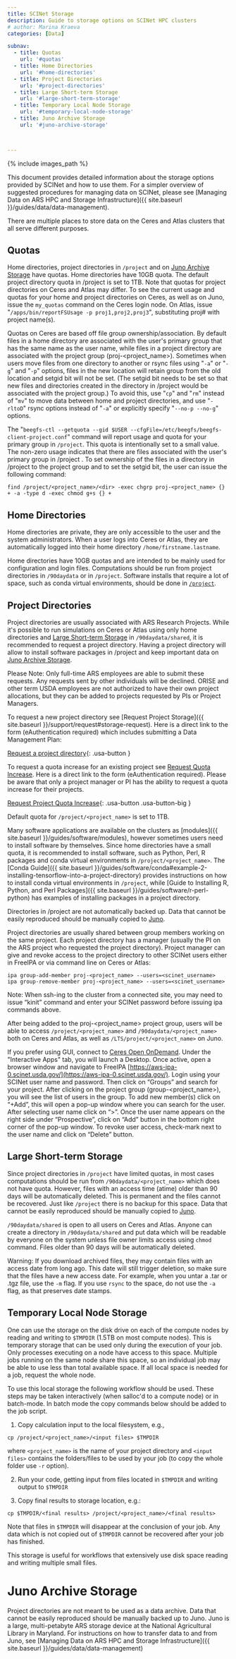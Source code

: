 ```yaml
---
title: SCINet Storage
description: Guide to storage options on SCINet HPC clusters
# author: Marina Kraeva
categories: [Data]

subnav:
  - title: Quotas
    url: '#quotas'
  - title: Home Directories
    url: '#home-directories'
  - title: Project Directories
    url: '#project-directories'
  - title: Large Short-term Storage
    url: '#large-short-term-storage'
  - title: Temporary Local Node Storage
    url: '#temporary-local-node-storage'
  - title: Juno Archive Storage
    url: '#juno-archive-storage'



---
```


{% include images_path %}






This document provides detailed information about the storage options provided by SCINet and how to use them.  For a simpler overview of suggested procedures for managing data on SCINet, please see [Managing Data on ARS HPC and Storage Infrastructure]({{ site.baseurl }}/guides/data/data-management).


There are multiple places to store data on the Ceres and Atlas clusters that all serve different purposes. 

<!--excerpt-->

## Quotas

Home directories, project directories in `/project` and on [Juno Archive Storage](#juno-archive-storage) have quotas. Home directories have 10GB quota. The default project directory quota in /project is set to 1TB. Note that quotas for project directories on Ceres and Atlas may differ.
To see the current usage and quotas for your home and project directories on Ceres, as well as on Juno, issue the `my_quotas` command on the Ceres login node. On Atlas, issue "`/apps/bin/reportFSUsage -p proj1,proj2,proj3`", substituting proj# with project name(s).

Quotas on Ceres are based off file group ownership/association. By default files in a home directory are associated with the user's
primary group that has the same name as the user name, while files in a project directory are associated with the project
group (proj-<project_name>). Sometimes when users move files from one directory to another or rsync files using "`-a`" or "`-g`" and "`-p`" 
options, files in the new location will retain group from the old location and setgid bit will not be set. (The setgid bit needs to be set so that new files and directories created in the directory in /project would be associated with the project group.) To avoid this, use "`cp`" and "`rm`" instead of "`mv`" 
to move data between home and project directories, and use "`-rltoD`" rsync options instead  of "`-a`" or explicitly specify "`--no-p --no-g`" options. 

The "`beegfs-ctl --getquota --gid $USER --cfgFile=/etc/beegfs/beegfs-client-project.conf`" command will report usage and quota for your primary group in `/project`. This quota is 
intentionally set to a small value. The non-zero usage indicates that there are files associated with the user's primary group
in /project . To set ownership of the files in a directory in /project to the project group and to set the setgid bit, the user can issue the following command:
```
find /project/<project_name>/<dir> -exec chgrp proj-<project_name> {} + -a -type d -exec chmod g+s {} + 
```

## Home Directories

Home directories are private, they are only accessible to the user and the system administrators. When a user logs 
into Ceres or Atlas, they are automatically logged into their home directory `/home/firstname.lastname`. 

Home directories have 10GB quotas and are intended to be mainly used for configuration and login files. Computations 
should be run from project directories in `/90daydata` or in `/project`. Software installs that require a lot of space, 
such as conda virtual environments, should be done in [`/project`](#project-directories).

## Project Directories

Project directories are usually associated with ARS Research Projects. While it's possible to run simulations on Ceres or Atlas using only home directories and [Large Short-term Storage](#large-short-term-storage) in `/90daydata/shared`, it is recommended to request a project directory. Having a project directory will allow to install software packages in /project and keep important data on [Juno Archive Storage](#juno-archive-storage).

Please Note: Only full-time ARS employees are able to submit these requests. Any requests sent by other individuals will be declined. ORISE and other term USDA employees are not authorized to have their own project allocations, but they can be added to projects requested by PIs or Project Managers.

To request a new project directory see [Request Project Storage]({{ site.baseurl }}/support/request#storage-request). Here is a direct link to the form (eAuthentication required) which includes submitting a Data Management Plan:

[Request a project directory](https://forms.office.com/g/wD9rYarVyn){: .usa-button }

To request a quota increase for an existing project see [Request Quota Increase](https://scinet.usda.gov/support/request#to-request-a-quota-increase-for-an-existing-scinet-project-allocation). Here is a direct link to the form (eAuthentication required). Please be aware that only a project manager or PI has the ability to request a quota increase for their projects. 

[Request Project Quota Increase](https://forms.office.com/g/ntnKBzJiKx){: .usa-button .usa-button-big }

Default quota for `/project/<project_name>` is set to 1TB. 


Many software applications are available on the clusters as [modules]({{ site.baseurl }}/guides/software/modules), however sometimes 
users need to install software by themselves. Since home directories have a small quota, it is recommended to install software, 
such as Python, Perl, R packages and conda virtual environments in `/project/<project_name>`. 
The [Conda Guide]({{ site.baseurl }}/guides/software/conda#example-2-installing-tensorflow-into-a-project-directory) provides instructions 
on how to install conda virtual environments in `/project`, while 
[Guide to Installing R, Python, and Perl Packages]({{ site.baseurl }}/guides/software/r-perl-python) has examples of
installing packages in a project directory.

Directories in /project are not automatically backed up. Data that cannot be easily reproduced should be manually copied to [Juno](#juno-archive-storage).

Project directories are usually shared between group members working on the same project. Each project directory has a manager (usually the PI on the ARS project who requested the project directory). Project manager can give and revoke access to the project directory to other SCINet users either in FreeIPA or via command line on Ceres or Atlas:

```
ipa group-add-member proj-<project_name> --users=<scinet_username>
ipa group-remove-member proj-<project_name> --users=<scinet_username>
```

Note: When ssh-ing to the cluster from a connected site, you may need to issue “kinit” command and enter your SCINet password before issuing ipa commands above.
 
After being added to the proj-<project_name> project group, users will be able to access `/project/<project_name>` and `/90daydata/<project_name>` both on Ceres and Atlas, as well as `/LTS/project/<project_name>` on Juno.
 
If you prefer using GUI, connect to [Ceres Open OnDemand](http://ceres-ood.scinet.usda.gov/). Under the "Interactive Apps" tab, you will launch a Desktop. Once active, open a browser window and navigate to FreeIPA [https://aws-ipa-0.scinet.usda.gov/](https://aws-ipa-0.scinet.usda.gov/). Login using your SCINet user name and password. Then click on “Groups” and search for your project. After clicking on the project group (group-<project_name>), you will see the list of users in the group. To add new member(s) click on “+Add”, this will open a pop-up window where you can search for the user. After selecting user name click on “>”. Once the user name appears on the right side under “Prospective”, click on “Add” button in the bottom right corner of the pop-up window. To revoke user access, check-mark next to the user name and click on “Delete” button.


## Large Short-term Storage

Since project directories in `/project` have limited quotas, in most cases computations should be run from `/90daydata/<project_name>` which does 
not have quota. However, files with an access time (atime) older than 90 days will be automatically deleted. This is permanent and the files cannot 
be recovered. Just like `/project` there is no backup for this space. Data that cannot be easily reproduced should be manually copied to [Juno](#juno-archive-storage).

`/90daydata/shared` is open to all users on Ceres and Atlas. Anyone can create a directory in `/90daydata/shared` and put data which will be readable 
by everyone on the system unless file owner limits access using `chmod` command. Files older than 90 days will be automatically deleted.

Warning: If you download archived files, they may contain files with an access date from long ago. This date will still trigger deletion, 
so make sure that the files have a new access date. For example, when you untar a .tar or .tgz file, use the `-m` flag. If you use `rsync` to 
the space, do not use the `-a` flag, as that preserves date stamps.

## Temporary Local Node Storage

One can use the storage on the disk drive on each of the compute nodes by reading and writing to `$TMPDIR` (1.5TB on most compute nodes).  This is temporary storage that can 
be used only during the execution of your job. Only processes executing on a node have access to this space.  Multiple jobs running on the 
same node share this space, so an individual job may be able to use less than total available space. If all local space is needed for a job, 
request the whole node.

To use this local storage the following workflow should be used.  These steps may be taken interactively (when salloc'd to a compute node) 
or in batch-mode. In batch mode the copy commands below should be added to the job script.

1.	Copy calculation input to the local filesystem, e.g., 
```
cp /project/<project_name>/<input files> $TMPDIR
``` 
where `<project_name>` is the name of your project directory and `<input files>` contains the folders/files to be used by your job (to copy the 
whole folder use `-r` option).

2.	Run your code, getting input from files located in `$TMPDIR` and writing output to `$TMPDIR`

3.	Copy final results to storage location, e.g.:
```
cp $TMPDIR/<final results> /project/<project_name>/<final results>
```

Note that files in `$TMPDIR` will disappear at the conclusion of your job.  Any data which is not copied out of `$TMPDIR` cannot be recovered 
after your job has finished.

This storage is useful for workflows that extensively use disk space reading and writing multiple small files.


# Juno Archive Storage

Project directories are not meant to be used as a data archive. Data that cannot be easily reproduced should be manually backed up to Juno. Juno is a large, multi-petabyte ARS storage device at the National Agricultural Library in Maryland. For instructions on how to transfer data to and from Juno, see [Managing Data on ARS HPC and Storage Infrastructure]({{ site.baseurl }}/guides/data/data-management)

